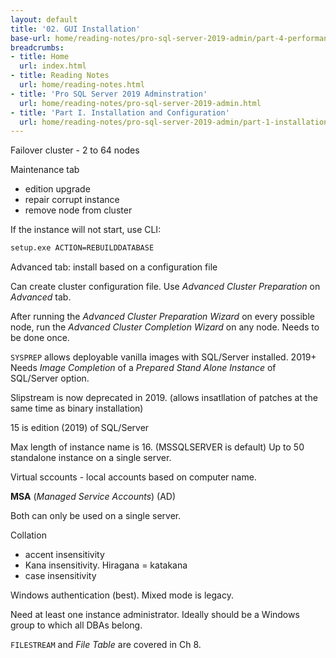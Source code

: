 ```yaml
---
layout: default
title: '02. GUI Installation'
base-url: home/reading-notes/pro-sql-server-2019-admin/part-4-performance-and-maintenance/02-gui-installation.html
breadcrumbs:
- title: Home
  url: index.html
- title: Reading Notes
  url: home/reading-notes.html
- title: 'Pro SQL Server 2019 Adminstration'
  url: home/reading-notes/pro-sql-server-2019-admin.html
- title: 'Part I. Installation and Configuration'
  url: home/reading-notes/pro-sql-server-2019-admin/part-1-installation-and-configuration.html
---
```


Failover cluster - 2 to 64 nodes

Maintenance tab

- edition upgrade
- repair corrupt instance
- remove node from cluster

If the instance will not start, use CLI:

```bash
setup.exe ACTION=REBUILDDATABASE
```

Advanced tab: install based on a configuration file

Can create cluster configuration file. Use _Advanced Cluster Preparation_ on _Advanced_ tab.

After running the _Advanced Cluster Preparation Wizard_ on every possible node, run the _Advanced Cluster Completion Wizard_ on any node. Needs to be done once.

`SYSPREP` allows deployable vanilla images with SQL/Server installed. 2019+ Needs _Image Completion_ of a _Prepared Stand Alone Instance_ of SQL/Server option.

Slipstream is now deprecated in 2019. (allows insatllation of patches at the same time as binary installation)

15 is edition (2019) of SQL/Server

Max length of instance name is 16. (MSSQLSERVER is default) Up to 50 standalone instance on a single server.

Virtual sccounts - local accounts based on computer name.

__MSA__ (_Managed Service Accounts_) (AD)

Both can only be used on a single server.

Collation

- accent insensitivity
- Kana insensitivity. Hiragana = katakana
- case insensitivity

Windows authentication (best). Mixed mode is legacy.

Need at least one instance administrator. Ideally should be a Windows group to which all DBAs belong.

`FILESTREAM` and _File Table_ are covered in Ch 8.

